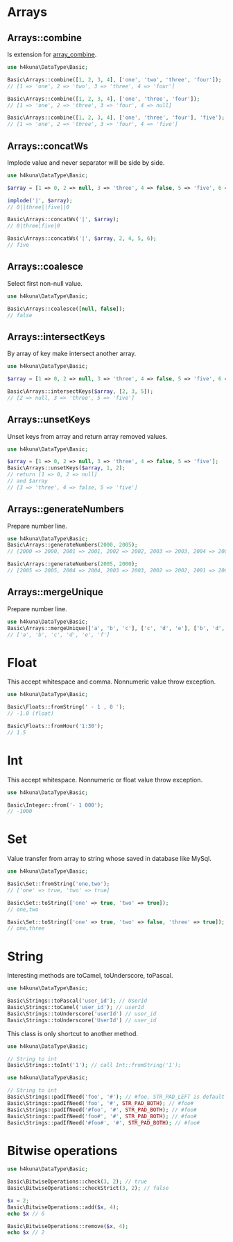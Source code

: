 # Arrays

## Arrays::combine

Is extension for [array_combine](//php.net/manual/en/function.array-combine.php).

```php
use h4kuna\DataType\Basic;

Basic\Arrays::combine([1, 2, 3, 4], ['one', 'two', 'three', 'four']);
// [1 => 'one', 2 => 'two', 3 => 'three', 4 => 'four']

Basic\Arrays::combine([1, 2, 3, 4], ['one', 'three', 'four']);
// [1 => 'one', 2 => 'three', 3 => 'four', 4 => null]

Basic\Arrays::combine([1, 2, 3, 4], ['one', 'three', 'four'], 'five');
// [1 => 'one', 2 => 'three', 3 => 'four', 4 => 'five']
```

## Arrays::concatWs

Implode value and never separator will be side by side.

```php
use h4kuna\DataType\Basic;

$array = [1 => 0, 2 => null, 3 => 'three', 4 => false, 5 => 'five', 6 => '', 7 => '0'];

implode('|', $array);
// 0||three||five||0

Basic\Arrays::concatWs('|', $array);
// 0|three|five|0

Basic\Arrays::concatWs('|', $array, 2, 4, 5, 6);
// five
```

## Arrays::coalesce

Select first non-null value.

```php
use h4kuna\DataType\Basic;

Basic\Arrays::coalesce([null, false]);
// false
```

## Arrays::intersectKeys

By array of key make intersect another array.

```php
use h4kuna\DataType\Basic;

$array = [1 => 0, 2 => null, 3 => 'three', 4 => false, 5 => 'five', 6 => '', 7 => '0'];

Basic\Arrays::intersectKeys($array, [2, 3, 5]);
// [2 => null, 3 => 'three', 5 => 'five']
```

## Arrays::unsetKeys

Unset keys from array and return array removed values.

```php
use h4kuna\DataType\Basic;

$array = [1 => 0, 2 => null, 3 => 'three', 4 => false, 5 => 'five'];
Basic\Arrays::unsetKeys($array, 1, 2);
// return [1 => 0, 2 => null]
// and $array
// [3 => 'three', 4 => false, 5 => 'five']
```

## Arrays::generateNumbers

Prepare number line.

```php
use h4kuna\DataType\Basic;
Basic\Arrays::generateNumbers(2000, 2005);
// [2000 => 2000, 2001 => 2001, 2002 => 2002, 2003 => 2003, 2004 => 2004, 2005 => 2005]

Basic\Arrays::generateNumbers(2005, 2000);
// [2005 => 2005, 2004 => 2004, 2003 => 2003, 2002 => 2002, 2001 => 2001, 2000 => 2000]
```

## Arrays::mergeUnique

Prepare number line.

```php
use h4kuna\DataType\Basic;
Basic\Arrays::mergeUnique(['a', 'b', 'c'], ['c', 'd', 'e'], ['b', 'd', 'f']);
// ['a', 'b', 'c', 'd', 'e', 'f']

```

# Float

This accept whitespace and comma. Nonnumeric value throw exception.

```php
use h4kuna\DataType\Basic;

Basic\Floats::fromString(' - 1 , 0 ');
// -1.0 (float)

Basic\Floats::fromHour('1:30');
// 1.5
```

# Int

This accept whitespace. Nonnumeric or float value throw exception.

```php
use h4kuna\DataType\Basic;

Basic\Integer::from('- 1 000');
// -1000
```

# Set

Value transfer from array to string whose saved in database like MySql.

```php
use h4kuna\DataType\Basic;

Basic\Set::fromString('one,two');
// ['one' => true, 'two' => true]

Basic\Set::toString(['one' => true, 'two' => true]);
// one,two

Basic\Set::toString(['one' => true, 'two' => false, 'three' => true]);
// one,three
```

# String

Interesting methods are toCamel, toUnderscore, toPascal.

```php
use h4kuna\DataType\Basic;

Basic\Strings::toPascal('user_id'); // UserId
Basic\Strings::toCamel('user_id'); // userId
Basic\Strings::toUnderscore('userId') // user_id
Basic\Strings::toUnderscore('UserId') // user_id
```

This class is only shortcut to another method.

```php
use h4kuna\DataType\Basic;

// String to int
Basic\Strings::toInt('1'); // call Int::fromString('1');
```

```php
use h4kuna\DataType\Basic;

// String to int
Basic\Strings::padIfNeed('foo', '#'); // #foo, STR_PAD_LEFT is default
Basic\Strings::padIfNeed('foo', '#', STR_PAD_BOTH); // #foo#
Basic\Strings::padIfNeed('#foo', '#', STR_PAD_BOTH); // #foo#
Basic\Strings::padIfNeed('foo#', '#', STR_PAD_BOTH); // #foo#
Basic\Strings::padIfNeed('#foo#', '#', STR_PAD_BOTH); // #foo#
```

# Bitwise operations

```php
use h4kuna\DataType\Basic;

Basic\BitwiseOperations::check(3, 2); // true
Basic\BitwiseOperations::checkStrict(3, 2); // false

$x = 2;
Basic\BitwiseOperations::add($x, 4);
echo $x // 6

Basic\BitwiseOperations::remove($x, 4);
echo $x // 2
```
